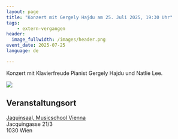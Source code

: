 ```yaml
---
layout: page
title: "Konzert mit Gergely Hajdu am 25. Juli 2025, 19:30 Uhr"
tags:
    - extern-vergangen
header:
  image_fullwidth: /images/header.png
event_date: 2025-07-25
language: de

---
```


Konzert mit Klavierfreude Pianist Gergely Hajdu und Natlie Lee.

<a href="/images/extern/2025-07-25.jpg"><img src="/images/extern/2025-07-25.jpg"/></a>

## Veranstaltungsort


<a href="https://www.musicschoolvienna.com/">Jaquinsaal, Musicschool Vienna</a><br>
Jacquingasse 21/3<br>
1030 Wien<br>



<div
    data-service="googlemaps"
    data-id="!1m18!1m12!1m3!1d2659.7192873558456!2d16.38269097653893!3d48.1927598473177!2m3!1f0!2f0!3f0!3m2!1i1024!2i768!4f13.1!3m3!1m2!1s0x476d07635e60be51%3A0x1de7d0f1390ff2c0!2sJacquingasse%2021%2C%201030%20Wien!5e0!3m2!1sen!2sat!4v1704910538354!5m2!1sen!2sat"
    data-autoscale
></div>


